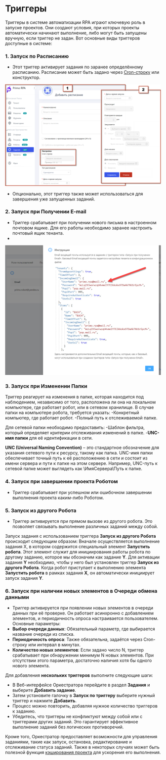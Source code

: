 # Триггеры

Триггеры в системе автоматизации RPA играют ключевую роль в запуске проектов. Они создают условия, при которых проекты автоматически начинают выполнение, либо могут быть запущены вручную, если триггер не задан. Вот основные виды триггеров доступные в системе:

### 1. **Запуск по Расписанию**
   - Этот триггер активирует задания по заранее определённому расписанию. Расписание может быть задано через [Cron-строку](https://docs.primo-rpa.ru/primo-rpa/orchestrator/basics/tasks/schedules#1.-cron-stroka) или конструктор.

![](../.gitbook/assets1/add_shedule.png)


   - Опционально, этот триггер также может использоваться для завершения уже запущенных заданий.

### 2. **Запуск при Получении E-mail**
   - Триггер срабатывает при получении нового письма в настроенном почтовом ящике. Для его работы необходимо заранее настроить почтовый ящик тенанта.
   - 
![](../.gitbook/assets1/mail1.png)

### 3.  **Запуск при Изменении Папки**

Триггер реагирует на изменения в папке, которая находится под наблюдением, независимо от того, расположена ли она на локальном компьютере, где работает робот, или в сетевом хранилище.
В случае папки на компьютере робота, требуется указать:
-Конкретный компьютер, где работает робот.
-Полный путь к отслеживаемой папке.

Для сетевой папки необходимо предоставить:
-Шаблон фильтра, который определяет критерии отслеживания изменений в папке.
-**UNC-имя папки** для её идентификации в сети.

**UNC (Universal Naming Convention)** – это стандартное обозначение для указания сетевого пути к ресурсу, такому как папка. UNC-имя папки обеспечивает точный путь к её расположению в сети и состоит из имени сервера и пути к папке на этом сервере. Например, UNC-путь к сетевой папке может выглядеть как \\ИмяСервера\Путь к папке.

### 4. **Запуск при завершении проекта Роботом**

   - Триггер срабатывает при успешном или ошибочном завершении выполнения проекта каким-либо Роботом.

### 5. **Запуск из другого Робота**
   - Триггер активируется при прямом вызове из другого робота. Это позволяет связывать выполнение различных заданий между собой.
   
Запуск задания с использованием триггера **Запуск из другого Робота** происходит следующим образом:
Вначале осуществляется выполнение задания X, в котором содержится специальный элемент **Запустить робота**. Этот элемент служит для инициирования работы робота по другому заданию, которое мы обозначим как задание **Y**. Для активации задания **Y** необходимо, чтобы у него был установлен триггер **Запуск из другого Робота**. Когда робот приступает к выполнению элемента **Запустить робота** в рамках задания **X**, он автоматически инициирует запуск задания **Y**.

### 6. **Запуск при наличии новых элементов в Очереди обмена данными**
   - Триггер активируется при появлении новых элементов в очереди данных при её проверке. Он работает асинхронно с добавлением элементов, и периодичность опроса настраивается пользователем. Основные параметры:
- **Выбор очереди данных**: Обязательный параметр, где выбирается название очереди из списка.
- **Периодичность опроса**: Также обязательна, задаётся через Cron-строку или интервал в минутах.
- **Количество новых элементов**: Если задано число N, триггер срабатывает при обнаружении минимум N новых элементов. При отсутствии этого параметра, достаточно наличия хотя бы одного нового элемента.


Для добавления **нескольких триггеров**  выполните следующие шаги: 
 - В Веб-интерфейсе Оркестратора перейдите в раздел **Задания** и выберите **Добавить задание**.
 - Затем установите галочку в  **Запуск по триггеру** выберите нужный триггер и нажмите **Добавить**.
 - Процесс можно повторить, добавляя нужное количество триггеров к заданию.
 - Убедитесь, что триггеры не конфликтуют между собой или с триггерами других заданий. Это гарантирует эффективное выполнение заданий без логических противоречий.

Кроме того, Оркестратор предоставляет возможности для управления заданиями, такие как запуск, остановка, редактирование и отслеживание статуса заданий. Также в некоторых случаях может быть полезной функция [кэширования проекта](https://docs.primo-rpa.ru/primo-rpa/orchestrator/deployment/fine-tuning/project-caching) для ускорения его выполнения.


